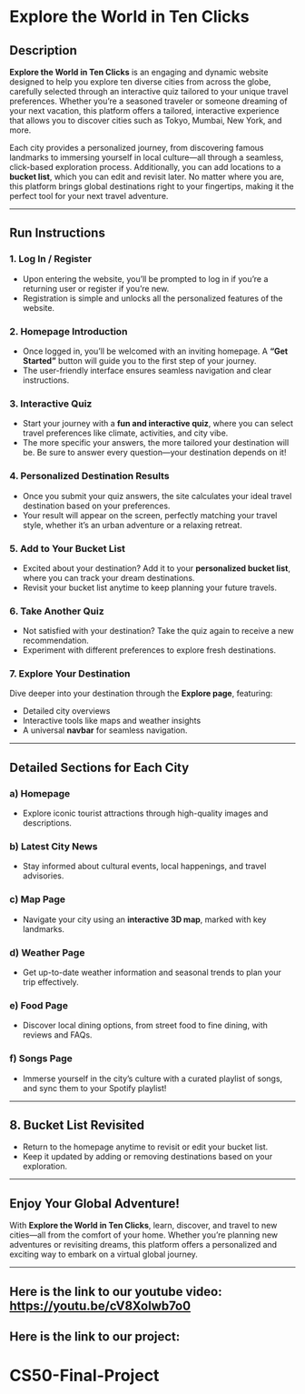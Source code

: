 # Explore the World in Ten Clicks

## Description
**Explore the World in Ten Clicks** is an engaging and dynamic website designed to help you explore ten diverse cities from across the globe, carefully selected through an interactive quiz tailored to your unique travel preferences. Whether you’re a seasoned traveler or someone dreaming of your next vacation, this platform offers a tailored, interactive experience that allows you to discover cities such as Tokyo, Mumbai, New York, and more.

Each city provides a personalized journey, from discovering famous landmarks to immersing yourself in local culture—all through a seamless, click-based exploration process. Additionally, you can add locations to a **bucket list**, which you can edit and revisit later. No matter where you are, this platform brings global destinations right to your fingertips, making it the perfect tool for your next travel adventure.

---

## Run Instructions

### 1. **Log In / Register**
- Upon entering the website, you’ll be prompted to log in if you’re a returning user or register if you’re new.
- Registration is simple and unlocks all the personalized features of the website.

### 2. **Homepage Introduction**
- Once logged in, you’ll be welcomed with an inviting homepage. A **“Get Started”** button will guide you to the first step of your journey.
- The user-friendly interface ensures seamless navigation and clear instructions.

### 3. **Interactive Quiz**
- Start your journey with a **fun and interactive quiz**, where you can select travel preferences like climate, activities, and city vibe.
- The more specific your answers, the more tailored your destination will be. Be sure to answer every question—your destination depends on it!

### 4. **Personalized Destination Results**
- Once you submit your quiz answers, the site calculates your ideal travel destination based on your preferences.
- Your result will appear on the screen, perfectly matching your travel style, whether it’s an urban adventure or a relaxing retreat.

### 5. **Add to Your Bucket List**
- Excited about your destination? Add it to your **personalized bucket list**, where you can track your dream destinations.
- Revisit your bucket list anytime to keep planning your future travels.

### 6. **Take Another Quiz**
- Not satisfied with your destination? Take the quiz again to receive a new recommendation.
- Experiment with different preferences to explore fresh destinations.

### 7. **Explore Your Destination**
Dive deeper into your destination through the **Explore page**, featuring:
- Detailed city overviews
- Interactive tools like maps and weather insights
- A universal **navbar** for seamless navigation.

---

## Detailed Sections for Each City

### **a) Homepage**
- Explore iconic tourist attractions through high-quality images and descriptions.

### **b) Latest City News**
- Stay informed about cultural events, local happenings, and travel advisories.

### **c) Map Page**
- Navigate your city using an **interactive 3D map**, marked with key landmarks.

### **d) Weather Page**
- Get up-to-date weather information and seasonal trends to plan your trip effectively.

### **e) Food Page**
- Discover local dining options, from street food to fine dining, with reviews and FAQs.

### **f) Songs Page**
- Immerse yourself in the city’s culture with a curated playlist of songs, and sync them to your Spotify playlist!

---

## 8. **Bucket List Revisited**
- Return to the homepage anytime to revisit or edit your bucket list.
- Keep it updated by adding or removing destinations based on your exploration.

---

## Enjoy Your Global Adventure!
With **Explore the World in Ten Clicks**, learn, discover, and travel to new cities—all from the comfort of your home. Whether you’re planning new adventures or revisiting dreams, this platform offers a personalized and exciting way to embark on a virtual global journey.

---

## Here is the link to our youtube video: https://youtu.be/cV8Xolwb7o0
## Here is the link to our project:
# CS50-Final-Project
